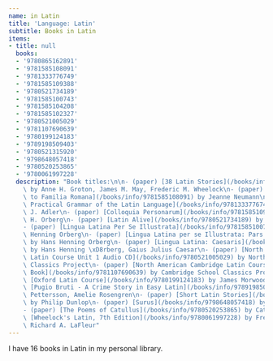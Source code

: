 ```yaml
---
name: in Latin
title: 'Language: Latin'
subtitle: Books in Latin
items:
- title: null
  books:
  - '9780865162891'
  - '9781585108091'
  - '9781333776749'
  - '9781585109388'
  - '9780521734189'
  - '9781585100743'
  - '9781585104208'
  - '9781585102327'
  - '9780521005029'
  - '9781107690639'
  - '9780199124183'
  - '9789198509403'
  - '9780521315920'
  - '9798648057418'
  - '9780520253865'
  - '9780061997228'
  description: "Book titles:\n\n- (paper) [38 Latin Stories](/books/info/9780865162891)\
    \ by Anne H. Groton, James M. May, Frederic M. Wheelock\n- (paper) [A Companion\
    \ to Familia Romana](/books/info/9781585108091) by Jeanne Neumann\n- (paper) [A\
    \ Practical Grammar of the Latin Language](/books/info/9781333776749) by George\
    \ J. Adler\n- (paper) [Colloquia Personarum](/books/info/9781585109388) by Hans\
    \ H. Orberg\n- (paper) [Latin Alive](/books/info/9780521734189) by Joseph B. Solodow\n\
    - (paper) [Lingua Latina Per Se Illustrata](/books/info/9781585100743) by Hans\
    \ Henning Orberg\n- (paper) [Lingua Latina per se Illustrata: Pars I](/books/info/9781585104208)\
    \ by Hans Henning Orberg\n- (paper) [Lingua Latina: Caesaris](/books/info/9781585102327)\
    \ by Hans Henning \xD8rberg, Gaius Julius Caesar\n- (paper) [North American Cambridge\
    \ Latin Course Unit 1 Audio CD](/books/info/9780521005029) by North American Cambridge\
    \ Classics Project\n- (paper) [North American Cambridge Latin Course Unit 1 Student's\
    \ Book](/books/info/9781107690639) by Cambridge School Classics Project\n- (paper)\
    \ [Oxford Latin Course](/books/info/9780199124183) by James Morwood\n- (paper)\
    \ [Pugio Bruti - A Crime Story in Easy Latin](/books/info/9789198509403) by Daniel\
    \ Pettersson, Amelie Rosengren\n- (paper) [Short Latin Stories](/books/info/9780521315920)\
    \ by Philip Dunlop\n- (paper) [Surus](/books/info/9798648057418) by Emm Vanderpool\n\
    - (paper) [The Poems of Catullus](/books/info/9780520253865) by Catullus\n- (paper)\
    \ [Wheelock's Latin, 7th Edition](/books/info/9780061997228) by Frederic M. Wheelock,\
    \ Richard A. LaFleur"
---
```

I have 16 books in Latin in my personal library.

